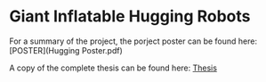 # Giant Inflatable Hugging Robots

For a summary of the project, the porject poster can be found here: [POSTER](Hugging Poster.pdf)

A copy of the complete thesis can be found here:
[Thesis](Thesis.pdf)

